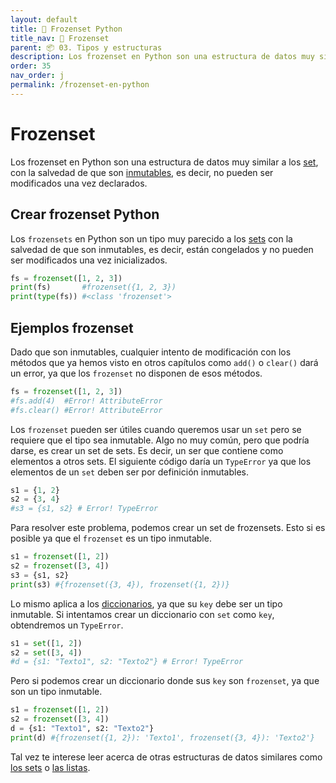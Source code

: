 ```yaml
---
layout: default
title: 📙 Frozenset Python
title_nav: 📙 Frozenset
parent: 📦 03. Tipos y estructuras
description: Los frozenset en Python son una estructura de datos muy similar a los set, con la salvedad de que son inmutables, es decir, no pueden ser modificados una vez declarados.
order: 35
nav_order: j
permalink: /frozenset-en-python
---
```


# Frozenset

Los frozenset en Python son una estructura de datos muy similar a los [set](/sets-python/ "set"), con la salvedad de que son [inmutables](/mutabilidad-python), es decir, no pueden ser modificados una vez declarados.


## Crear frozenset Python
Los `frozensets` en Python son un tipo muy parecido a los [sets](/sets-python/) con la salvedad de que son inmutables, es decir, están congelados y no pueden ser modificados una vez inicializados.


```python
fs = frozenset([1, 2, 3])
print(fs)       #frozenset({1, 2, 3})
print(type(fs)) #<class 'frozenset'>
```

## Ejemplos frozenset

Dado que son inmutables, cualquier intento de modificación con los métodos que ya hemos visto en otros capítulos como `add()` o `clear()` dará un error, ya que los `frozenset` no disponen de esos métodos.


```python
fs = frozenset([1, 2, 3])
#fs.add(4)  #Error! AttributeError
#fs.clear() #Error! AttributeError
```

Los `frozenset` pueden ser útiles cuando queremos usar un `set` pero se requiere que el tipo sea inmutable. Algo no muy común, pero que podría darse, es crear un set de sets. Es decir, un ser que contiene como elementos a otros sets. El siguiente código daría un `TypeError` ya que los elementos de un `set` deben ser por definición inmutables.


```python
s1 = {1, 2}
s2 = {3, 4}
#s3 = {s1, s2} # Error! TypeError
```

Para resolver este problema, podemos crear un set de frozensets. Esto si es posible ya que el `frozenset` es un tipo inmutable.


```python
s1 = frozenset([1, 2])
s2 = frozenset([3, 4])
s3 = {s1, s2}
print(s3) #{frozenset({3, 4}), frozenset({1, 2})}
```


Lo mismo aplica a los [diccionarios](/diccionarios-python/), ya que su `key` debe ser un tipo inmutable. Si intentamos crear un diccionario con `set` como `key`, obtendremos un `TypeError`.


```python
s1 = set([1, 2])
s2 = set([3, 4])
#d = {s1: "Texto1", s2: "Texto2"} # Error! TypeError
```

Pero si podemos crear un diccionario donde sus `key` son `frozenset`, ya que son un tipo inmutable.

```python
s1 = frozenset([1, 2])
s2 = frozenset([3, 4])
d = {s1: "Texto1", s2: "Texto2"}
print(d) #{frozenset({1, 2}): 'Texto1', frozenset({3, 4}): 'Texto2'}
```

<p class="alert alert-info"> 
Tal vez te interese leer acerca de otras estructuras de datos similares como <a href="/sets-python/"> los sets</a> o <a href="/listas-en-python/"> las listas</a>.
</p>